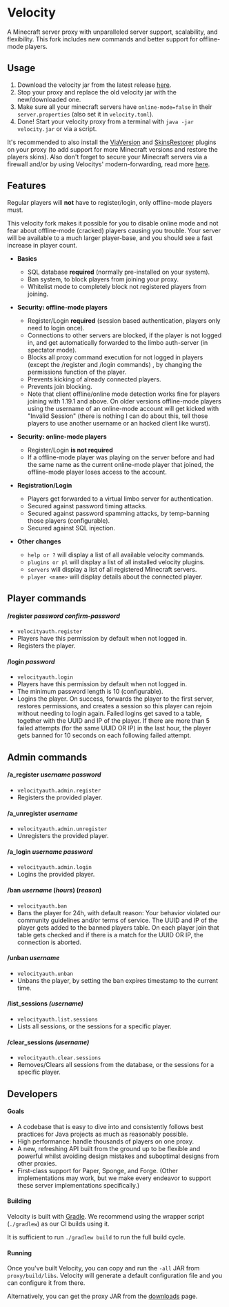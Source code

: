 # Velocity

A Minecraft server proxy with unparalleled server support, scalability,
and flexibility. This fork includes new commands and better support for offline-mode players.

## Usage
1. Download the velocity jar from the latest release [here](https://github.com/Osiris-Team/Velocity/releases).
2. Stop your proxy and replace the old velocity jar with the new/downloaded one.
3. Make sure all your minecraft servers have `online-mode=false` in their `server.properties`
   (also set it in `velocity.toml`).
4. Done! Start your velocity proxy from a terminal with `java -jar velocity.jar` or via a script.

It's recommended to also install the [ViaVersion](https://www.spigotmc.org/resources/viaversion.19254/) 
and [SkinsRestorer](https://www.spigotmc.org/resources/skinsrestorer.2124/)
plugins on your proxy (to add support for more Minecraft versions and 
restore the players skins). Also don't forget to secure your Minecraft servers via a firewall and/or
by using Velocitys' modern-forwarding, read more [here](https://velocitypowered.com/wiki/deployment/security/).

## Features
Regular players will **not** have to register/login, only
offline-mode players must.

This velocity fork makes it possible for you
to disable online mode and not fear about
offline-mode (cracked) players causing you trouble. Your server will be available to a much larger player-base,
and you should see a fast increase in player count.

- **Basics**
  - SQL database **required** (normally pre-installed on your system).
  - Ban system, to block players from joining your proxy.
  - Whitelist mode to completely block not registered players from joining.

- **Security: offline-mode players**
  - Register/Login **required** (session based authentication, players only need to login once).
  - Connections to other servers are blocked, if the player is not logged in, and  get automatically forwarded to the limbo auth-server (in spectator mode).
  - Blocks all proxy command execution for not logged in players (except the /register and /login commands)
    , by changing the permissions function of the player.
  - Prevents kicking of already connected players.
  - Prevents join blocking.
  - Note that client offline/online mode detection works fine for players joining with 1.19.1 and above. On older versions
  offline-mode players using the username of an online-mode account will get kicked with "Invalid Session" (there is
  nothing I can do about this, tell those players to use another username or an hacked client like wurst).

- **Security: online-mode players**
  - Register/Login **is not required**
  - If a offline-mode player was playing on the server before
  and had the same name as the current online-mode player that joined, the
  offline-mode player loses access to the account.

- **Registration/Login**
  - Players get forwarded to a virtual limbo server for authentication.
  - Secured against password timing attacks.
  - Secured against password spamming attacks, by temp-banning those players (configurable).
  - Secured against SQL injection.

- **Other changes**
  - `help or ?` will display a list of all available velocity commands.
  - `plugins or pl` will display a list of all installed velocity plugins.
  - `servers` will display a list of all registered Minecraft servers.
  - `player <name>` will display details about the connected player.

## Player commands

#### /register _password_ _confirm-password_
- `velocityauth.register`
- Players have this permission by default when not logged in.
- Registers the player.

#### /login _password_
- `velocityauth.login`
- Players have this permission by default when not logged in.
- The minimum password length is 10 (configurable).
- Logins the player. On success, forwards the player to the first server, restores permissions, and creates a session
  so this player can rejoin without needing to login again.
  Failed logins get saved to a table, together with
  the UUID and IP of the player. If there are more than 5 failed attempts (for the same UUID OR IP)
  in the last hour, the player gets banned for 10 seconds on each
  following failed attempt.

## Admin commands

#### /a_register _username_ _password_
- `velocityauth.admin.register`
- Registers the provided player.

#### /a_unregister _username_
- `velocityauth.admin.unregister`
- Unregisters the provided player.

#### /a_login _username_ _password_
- `velocityauth.admin.login`
- Logins the provided player.

#### /ban _username_ (_hours_) (_reason_)
- `velocityauth.ban`
- Bans the player for 24h, with default reason: Your behavior violated our community guidelines and/or terms of service.
  The UUID and IP of the player gets added to
  the banned players table. On each player join that table gets
  checked and if there is a match for the UUID OR IP,
  the connection is aborted.

#### /unban _username_
- `velocityauth.unban`
- Unbans the player, by setting the ban expires timestamp to the current time.

#### /list_sessions _(username)_
- `velocityauth.list.sessions`
- Lists all sessions, or the sessions for a specific player.

#### /clear_sessions _(username)_
- `velocityauth.clear.sessions`
- Removes/Clears all sessions from the database, or the sessions for a specific player.


## Developers

#### Goals

* A codebase that is easy to dive into and consistently follows best practices
  for Java projects as much as reasonably possible.
* High performance: handle thousands of players on one proxy.
* A new, refreshing API built from the ground up to be flexible and powerful
  whilst avoiding design mistakes and suboptimal designs from other proxies.
* First-class support for Paper, Sponge, and Forge. (Other implementations
  may work, but we make every endeavor to support these server implementations
  specifically.)
  
#### Building

Velocity is built with [Gradle](https://gradle.org). We recommend using the
wrapper script (`./gradlew`) as our CI builds using it.

It is sufficient to run `./gradlew build` to run the full build cycle.

#### Running

Once you've built Velocity, you can copy and run the `-all` JAR from
`proxy/build/libs`. Velocity will generate a default configuration file
and you can configure it from there.

Alternatively, you can get the proxy JAR from the [downloads](https://papermc.io/downloads#Velocity)
page.

